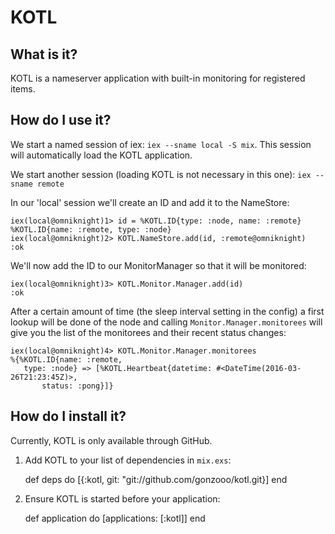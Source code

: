 # KOTL

## What is it?
KOTL is a nameserver application with built-in monitoring for registered items.

## How do I use it?
We start a named session of iex: `iex --sname local -S mix`.
This session will automatically load the KOTL application.

We start another session (loading KOTL is not necessary in this one):
`iex --sname remote`

In our 'local' session we'll create an ID and add it to the NameStore:

    iex(local@omniknight)1> id = %KOTL.ID{type: :node, name: :remote}
    %KOTL.ID{name: :remote, type: :node}
    iex(local@omniknight)2> KOTL.NameStore.add(id, :remote@omniknight)
    :ok
    
We'll now add the ID to our MonitorManager so that it will be monitored:

    iex(local@omniknight)3> KOTL.Monitor.Manager.add(id)
    :ok

After a certain amount of time (the sleep interval setting in the config)
a first lookup will be done of the node and calling `Monitor.Manager.monitorees`
will give you the list of the monitorees and their recent status changes:

    iex(local@omniknight)4> KOTL.Monitor.Manager.monitorees
    %{%KOTL.ID{name: :remote,
       type: :node} => [%KOTL.Heartbeat{datetime: #<DateTime(2016-03-26T21:23:45Z)>,
           status: :pong}]}

## How do I install it?
Currently, KOTL is only available through GitHub.

  1. Add KOTL to your list of dependencies in `mix.exs`:

        def deps do
          [{:kotl, git: "git://github.com/gonzooo/kotl.git}]
        end

  2. Ensure KOTL is started before your application:

        def application do
          [applications: [:kotl]]
        end

